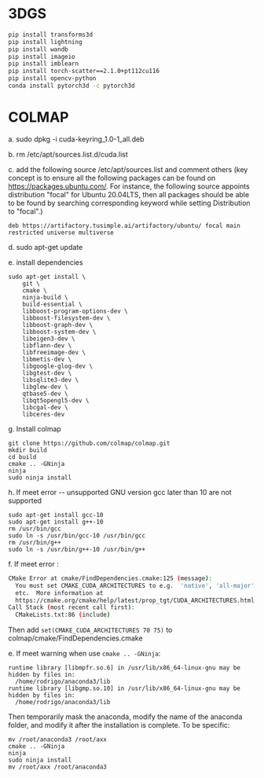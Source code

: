 # 3DGS
```bash
pip install transforms3d
pip install lightning
pip install wandb
pip install imageio
pip install imblearn
pip install torch-scatter==2.1.0+pt112cu116
pip install opencv-python
conda install pytorch3d -c pytorch3d
```

# COLMAP
a. sudo dpkg -i cuda-keyring_1.0-1_all.deb

b. rm /etc/apt/sources.list.d/cuda.list

c. add the following source /etc/apt/sources.list and comment others (key concept is to ensure all the following packages can be found on https://packages.ubuntu.com/. For instance, the following source appoints distribution "focal" for Ubuntu 20.04LTS, then all packages should be able to be found by searching corresponding keyword while setting Distribution to "focal".)
```
deb https://artifactory.tusimple.ai/artifactory/ubuntu/ focal main restricted universe multiverse
```

d. sudo apt-get update

e. install dependencies
```
sudo apt-get install \
    git \
    cmake \
    ninja-build \
    build-essential \
    libboost-program-options-dev \
    libboost-filesystem-dev \
    libboost-graph-dev \
    libboost-system-dev \
    libeigen3-dev \
    libflann-dev \
    libfreeimage-dev \
    libmetis-dev \
    libgoogle-glog-dev \
    libgtest-dev \
    libsqlite3-dev \
    libglew-dev \
    qtbase5-dev \
    libqt5opengl5-dev \
    libcgal-dev \
    libceres-dev
```

g. Install colmap
```
git clone https://github.com/colmap/colmap.git
mkdir build
cd build
cmake .. -GNinja
ninja
sudo ninja install
```

h. If meet error -- unsupported GNU version gcc later than 10 are not supported
```
sudo apt-get install gcc-10
sudo apt-get install g++-10
rm /usr/bin/gcc 
sudo ln -s /usr/bin/gcc-10 /usr/bin/gcc
rm /usr/bin/g++
sudo ln -s /usr/bin/g++-10 /usr/bin/g++
```

f. If meet error :
```bash
CMake Error at cmake/FindDependencies.cmake:125 (message):
  You must set CMAKE_CUDA_ARCHITECTURES to e.g.  'native', 'all-major', '70',
  etc.  More information at
  https://cmake.org/cmake/help/latest/prop_tgt/CUDA_ARCHITECTURES.html
Call Stack (most recent call first):
  CMakeLists.txt:86 (include)
```
Then add `set(CMAKE_CUDA_ARCHITECTURES 70 75)` to colmap/cmake/FindDependencies.cmake

e. If meet warning when use `cmake .. -GNinja`:
```
runtime library [libmpfr.so.6] in /usr/lib/x86_64-linux-gnu may be hidden by files in:
  /home/rodrigo/anaconda3/lib
runtime library [libgmp.so.10] in /usr/lib/x86_64-linux-gnu may be hidden by files in:
  /home/rodrigo/anaconda3/lib
```
Then temporarily mask the anaconda, modify the name of the anaconda folder, and modify it after the installation is complete. To be specific:
```
mv /root/anaconda3 /root/axx
cmake .. -GNinja
ninja
sudo ninja install
mv /root/axx /root/anaconda3 
```
